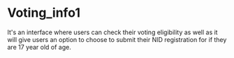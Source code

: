 # Voting_info1
It's an interface where users can check their voting eligibility as well as it will give users an option to choose to submit their NID registration for if they are 17 year old of age.
